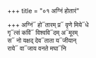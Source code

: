 +++
title = "०१ अग्निं होतारं"

+++
अग्निं᳓ हो᳓तारम् प्र᳓ वृणे मिये᳓धे  
गृ᳓त्सं कविं᳓ विश्ववि᳓दम् अ᳓मूरम्  
स᳓ नो यक्षद् देव᳓ताता य᳓जीयान्  
राये᳓ वा᳓जाय वनते मघा᳓नि